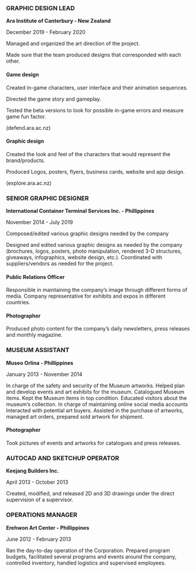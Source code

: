 ### GRAPHIC DESIGN LEAD

**Ara Institute of Canterbury - New Zealand**

December 2019 - February 2020

Managed and organized the art direction of the project.

Made sure that the team produced
designs that corresponded with each other.

#### **Game design**

Created in-game characters, user interface and their animation sequences.

Directed the game story and gameplay.

Tested the beta versions to look for possible in-game errors and measure game fun factor.

(defend.ara.ac.nz)

#### **Graphic design**

Created the look and feel of the characters that would represent the brand/products.

Produced Logos, posters, flyers, business cards, website and app design.

(explore.ara.ac.nz)

### SENIOR GRAPHIC DESIGNER

**International Container Terminal Services Inc. - Phillippines**

November 2014 - July 2019

Composed/edited various graphic designs needed by the company

Designed and edited various graphic designs as needed by the company (brochures, logos,
posters, photo manipulation, rendered 3-D structures, giveaways, infographics, website
design, etc.). Coordinated with suppliers/vendors as needed for the project.

#### **Public Relations Officer**

Responsible in maintaining the company’s image through different forms of media.
Company representative for exhibits and expos in different countries.

#### **Photographer**

Produced photo content for the company’s daily newsletters, press releases and monthly magazine.

### MUSEUM ASSISTANT

**Museo Orlina - Phillippines**

January 2013 - November 2014

In charge of the safety and security of the Museum artworks.
Helped plan and develop events and art exhibits for the museum.
Catalogued Museum items. Kept the Museum items in top condition.
Educated visitors about the museum’s collection.
In charge of maintaining online social media accounts
Interacted with potential art buyers.
Assisted in the purchase of artworks, managed art orders, prepared sold artwork for shipment.

#### **Photographer**

Took pictures of events and artworks for catalogues and press releases.

### AUTOCAD AND SKETCHUP OPERATOR

**Keejang Builders Inc.**

April 2013 - October 2013

Created, modified, and released 2D and 3D drawings under the direct supervision of a supervisor.

### OPERATIONS MANAGER

**Erehwon Art Center - Phillippines**

June 2012 - February 2013

Ran the day-to-day operation of the Corporation.
Prepared program budgets, facilitated several programs and events around the company, controlled inventory, handled logistics and supervised employees.

